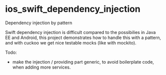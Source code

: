 # ios_swift_dependency_injection
Dependency injection by pattern

Swift dependency injection is difficult compared to the possibilies in Java EE and Android, this project demonstrates how to handle this with a pattern, and with cuckoo we get nice testable mocks (like with mockito).

Todo: 
 - make the injection / providing part generic, to avoid boilerplate code, when adding more services.
